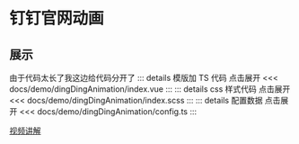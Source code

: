 # 钉钉官网动画

## 展示

<script setup>
import demo from "./index.vue"
</script>

<demo></demo>

由于代码太长了我这边给代码分开了
::: details 模版加 TS 代码 点击展开
<<< docs/demo/dingDingAnimation/index.vue
:::
::: details css 样式代码 点击展开
<<< docs/demo/dingDingAnimation/index.scss
:::
::: details 配置数据 点击展开
<<< docs/demo/dingDingAnimation/config.ts
:::

[视频讲解](https://www.douyin.com/video/7232224120665132348)
